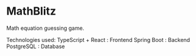 # MathBlitz

Math equation guessing game.

Technologies used:
TypeScript + React : Frontend
Spring Boot : Backend
PostgreSQL : Database
